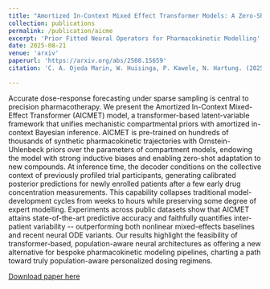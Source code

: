 ```yaml
---
title: "Amortized In-Context Mixed Effect Transformer Models: A Zero-Shot Approach for Pharmacokinetics"
collection: publications
permalink: /publication/aicme
excerpt: 'Prior Fitted Neural Operators for Pharmacokinetic Modelling'
date: 2025-08-21
venue: 'arxiv'
paperurl: 'https://arxiv.org/abs/2508.15659'
citation: 'C. A. Ojeda Marin, W. Huisinga, P. Kawele, N. Hartung. (2025). "Amortized In-Context Mixed Effect Transformer Models: A Zero-Shot Approach for Pharmacokinetics." <i>arXiv preprint</i> arXiv:2508.15659.'

---
```


Accurate dose-response forecasting under sparse sampling is central to precision pharmacotherapy. We present the Amortized In-Context Mixed-Effect Transformer (AICMET) model, a transformer-based latent-variable framework that unifies mechanistic compartmental priors with amortized in-context Bayesian inference. AICMET is pre-trained on hundreds of thousands of synthetic pharmacokinetic trajectories with Ornstein-Uhlenbeck priors over the parameters of compartment models, endowing the model with strong inductive biases and enabling zero-shot adaptation to new compounds. At inference time, the decoder conditions on the collective context of previously profiled trial participants, generating calibrated posterior predictions for newly enrolled patients after a few early drug concentration measurements. This capability collapses traditional model-development cycles from weeks to hours while preserving some degree of expert modelling. Experiments across public datasets show that AICMET attains state-of-the-art predictive accuracy and faithfully quantifies inter-patient variability -- outperforming both nonlinear mixed-effects baselines and recent neural ODE variants. Our results highlight the feasibility of transformer-based, population-aware neural architectures as offering a new alternative for bespoke pharmacokinetic modeling pipelines, charting a path toward truly population-aware personalized dosing regimens.

[Download paper here](https://arxiv.org/pdf/2508.15659)

